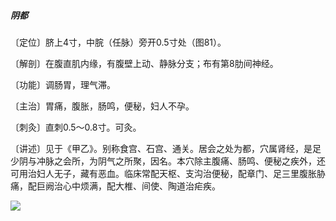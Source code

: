 ##### 阴都

〔定位〕脐上4寸，中脘（任脉）旁开0.5寸处（图81）。

〔解剖〕在腹直肌内缘，有腹壁上动、静脉分支；布有第8肋间神经。

〔功能〕调肠胃，理气滞。

〔主治〕胃痛，腹胀，肠鸣，便秘，妇人不孕。

〔刺灸〕直刺0.5〜0.8寸。可灸。

〔讲述〕见于《甲乙》。别称食宫、石宫、通关。居会之处为都，穴属肾经，是足少阴与冲脉之会所，为阴气之所聚，因名。本穴除主腹痛、肠鸣、便秘之疾外，还可用治妇人无子，藏有恶血。临床常配天枢、支沟治便秘，配章门、足三里腹胀胁痛，配巨阙治心中烦满，配大椎、间使、陶道治疟疾。

![](img/图81.jpg)
